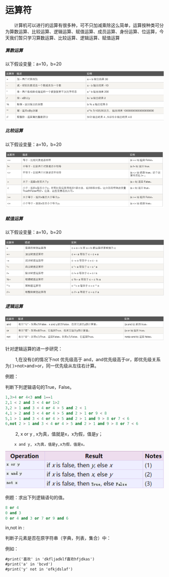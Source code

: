 运算符
=======

　　计算机可以进行的运算有很多种，可不只加减乘除这么简单，运算按种类可分为算数运算、比较运算、逻辑运算、赋值运算、成员运算、身份运算、位运算，今天我们暂只学习算数运算、比较运算、逻辑运算、赋值运算

##### 算数运算

以下假设变量：a=10，b=20

![](https://github.com/wopincm/python/blob/master/%E7%AC%AC%E4%B8%80%E7%AB%A0/images/988316-20170918164114681-450791355.png)  

##### 比较运算

以下假设变量：a=10，b=20

![](https://github.com/wopincm/python/blob/master/%E7%AC%AC%E4%B8%80%E7%AB%A0/images/988316-20170918164140775-1955239387.png) 

##### 赋值运算

以下假设变量：a=10，b=20

![](https://github.com/wopincm/python/blob/master/%E7%AC%AC%E4%B8%80%E7%AB%A0/images/988316-20170918164210728-1331769834.png) 

##### 逻辑运算

![](https://github.com/wopincm/python/blob/master/%E7%AC%AC%E4%B8%80%E7%AB%A0/images/988316-20170918164226540-2018438327.png) 

针对逻辑运算的进一步研究：

　　  1,在没有()的情况下not 优先级高于 and，and优先级高于or，即优先级关系为( )>not>and>or，同一优先级从左往右计算。

例题：

判断下列逻辑语句的True，False。

```python
1,3>4 or 4<3 and 1==1
2,1 < 2 and 3 < 4 or 1>2 
3,2 > 1 and 3 < 4 or 4 > 5 and 2 < 1
4,1 > 2 and 3 < 4 or 4 > 5 and 2 > 1 or 9 < 8
5,1 > 1 and 3 < 4 or 4 > 5 and 2 > 1 and 9 > 8 or 7 < 6
6,not 2 > 1 and 3 < 4 or 4 > 5 and 2 > 1 and 9 > 8 or 7 < 6
```

　　  2,  x or y , x为真，值就是x，x为假，值是y；
  
        x and y, x为真，值是y,x为假，值是x。

![](https://github.com/wopincm/python/blob/master/%E7%AC%AC%E4%B8%80%E7%AB%A0/images/988316-20170918155316712-501488538.png) 

例题：求出下列逻辑语句的值。

```python
8 or 4
0 and 3
0 or 4 and 3 or 7 or 9 and 6
```

in,not in :

判断子元素是否在原字符串（字典，列表，集合）中：

例如：

    #print('喜欢' in 'dkfljadklf喜欢hfjdkas')
    #print('a' in 'bcvd')
    #print('y' not in 'ofkjdslaf')





